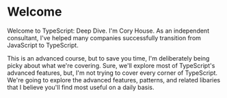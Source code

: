 # Welcome

Welcome to TypeScript: Deep Dive. I'm Cory House. As an independent consultant, I've helped many companies successfully transition from JavaScript to TypeScript.

This is an advanced course, but to save you time, I'm deliberately being picky about what we're covering. Sure, we'll explore most of TypeScript's advanced features, but, I'm not trying to cover every corner of TypeScript. We're going to explore the advanced features, patterns, and related libaries that I believe you'll find most useful on a daily basis.
